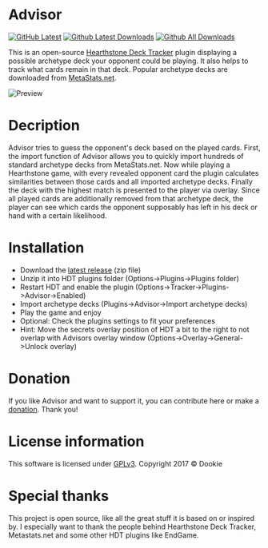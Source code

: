 # Advisor
[![GitHub Latest](https://img.shields.io/github/release/djdookie/advisor.svg)](https://github.com/djdookie/Advisor/releases/latest)
[![Github Latest Downloads](https://img.shields.io/github/downloads/djdookie/advisor/latest/total.svg)](https://github.com/djdookie/Advisor/releases/latest)
[![Github All Downloads](https://img.shields.io/github/downloads/djdookie/advisor/total.svg)](https://github.com/djdookie/Advisor/releases)

This is an open-source [Hearthstone Deck Tracker](https://github.com/HearthSim/Hearthstone-Deck-Tracker) plugin displaying a possible archetype deck your opponent could be playing. It also helps to track what cards remain in that deck. Popular archetype decks are downloaded from [MetaStats.net](https://www.metastats.net).

![Preview](https://github.com/djdookie/Advisor/blob/master/AdvisorPreview.jpg "Preview")

# Decription
Advisor tries to guess the opponent's deck based on the played cards.
First, the import function of Advisor allows you to quickly import hundreds of standard archetype decks from MetaStats.net.
Now while playing a Hearthstone game, with every revealed opponent card the plugin calculates similarities between those cards and all imported archetype decks.
Finally the deck with the highest match is presented to the player via overlay.
Since all played cards are additionally removed from that archetype deck, the player can see which cards the opponent supposably has left in his deck or hand with a certain likelihood.

# Installation
- Download the [latest release](https://github.com/djdookie/Advisor/releases) (zip file)
- Unzip it into HDT plugins folder (Options->Plugins->Plugins folder)
- Restart HDT and enable the plugin (Options->Tracker->Plugins->Advisor->Enabled)
- Import archetype decks (Plugins->Advisor->Import archetype decks)
- Play the game and enjoy
- Optional: Check the plugins settings to fit your preferences
- Hint: Move the secrets overlay position of HDT a bit to the right to not overlap with Advisors overlay window (Options->Overlay->General->Unlock overlay)

# Donation
If you like Advisor and want to support it, you can contribute here or make a [donation](https://paypal.me/djdookie). Thank you!

# License information
This software is licensed under [GPLv3](https://www.gnu.org/licenses/gpl-3.0). Copyright 2017 © Dookie

# Special thanks
This project is open source, like all the great stuff it is based on or inspired by.
I especially want to thank the people behind Hearthstone Deck Tracker, Metastats.net and some other HDT plugins like EndGame.
